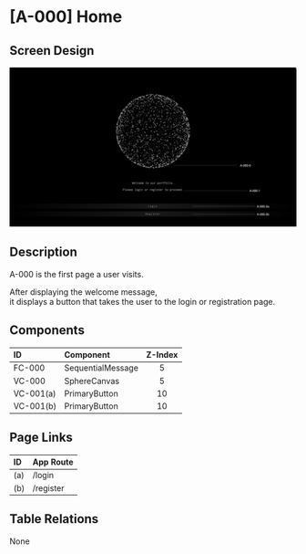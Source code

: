 # [A-000] Home

## Screen Design

![A-000](./screen-images/a-000.png)

## Description

A-000 is the first page a user visits.

After displaying the welcome message,  
it displays a button that takes the user to the login or registration page.

## Components

| ID        | Component         | Z-Index |
| :-------- | :---------------- | :-----: |
| FC-000    | SequentialMessage |    5    |
| VC-000    | SphereCanvas      |    5    |
| VC-001(a) | PrimaryButton     |   10    |
| VC-001(b) | PrimaryButton     |   10    |

## Page Links

| ID  | App Route |
| :-- | :-------- |
| (a) | /login    |
| (b) | /register |

## Table Relations

None
